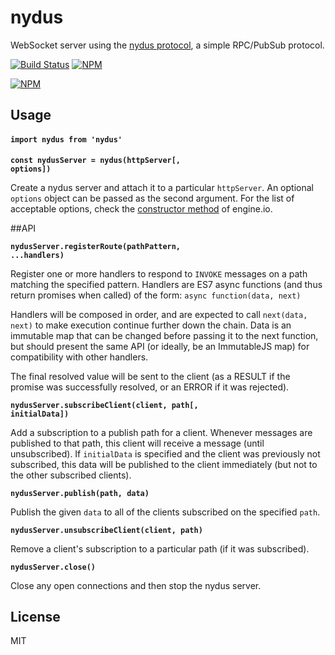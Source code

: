 # nydus

WebSocket server using the [nydus protocol](https://github.com/tec27/nydus-protocol), a simple RPC/PubSub protocol.

[![Build Status](https://img.shields.io/travis/tec27/nydus.svg?style=flat)](https://travis-ci.org/tec27/nydus)
[![NPM](https://img.shields.io/npm/v/nydus.svg?style=flat)](https://www.npmjs.org/package/nydus)

[![NPM](https://nodei.co/npm/nydus.png)](https://nodei.co/npm/nydus/)

## Usage
#### `import nydus from 'nydus'`

<b><code>const nydusServer = nydus(httpServer[, options])</code></b>

Create a nydus server and attach it to a particular `httpServer`. An optional `options` object can
be passed as the second argument.
For the list of acceptable options, check the [constructor method](https://github.com/socketio/engine.io#methods-1) of engine.io.

##API

<b><code>nydusServer.registerRoute(pathPattern, ...handlers)</code></b>

Register one or more handlers to respond to `INVOKE` messages on a path matching the specified
pattern. Handlers are ES7 async functions (and thus return promises when called) of the form:
`async function(data, next)`

Handlers will be composed in order, and are expected to call `next(data, next)` to make execution
continue further down the chain. Data is an immutable map that can be changed before passing it to
the next function, but should present the same API (or ideally, be an ImmutableJS map) for
compatibility with other handlers.

The final resolved value will be sent to the client (as a RESULT if the promise was successfully
resolved, or an ERROR if it was rejected).

<b><code>nydusServer.subscribeClient(client, path[, initialData])</code></b>

Add a subscription to a publish path for a client. Whenever messages are published to that path,
this client will receive a message (until unsubscribed). If `initialData` is specified and the
client was previously not subscribed, this data will be published to the client immediately (but
not to the other subscribed clients).

<b><code>nydusServer.publish(path, data)</code></b>

Publish the given `data` to all of the clients subscribed on the specified `path`.

<b><code>nydusServer.unsubscribeClient(client, path)</code></b>

Remove a client's subscription to a particular path (if it was subscribed).

<b><code>nydusServer.close()</code></b>

Close any open connections and then stop the nydus server.

## License

MIT
